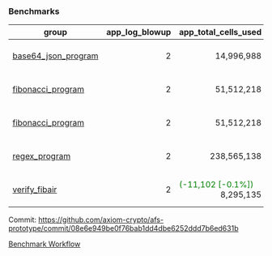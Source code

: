 ### Benchmarks
| group | app_log_blowup | app_total_cells_used | app_total_cycles | app_total_proof_time_ms | leaf_log_blowup | leaf_total_cells_used | leaf_total_cycles | leaf_total_proof_time_ms | instance | alloc |
|---|---|---|---|---|---|---|---|---|---|---|
| [ base64_json_program ](https://github.com/axiom-crypto/afs-prototype/blob/gh-pages/benchmarks/individual/base64_json-2-2-64cpu-linux-arm64-mimalloc.md) | <div style='text-align: right'> 2 </div>  | <div style='text-align: right'> 14,996,988 </div>  | <div style='text-align: right'> 217,352 </div>  | <span style='color: green'>(-5.0 [-0.2%])</span><div style='text-align: right'> 2,491.0 </div>  | <div style='text-align: right'> 2 </div>  | <span style='color: green'>(-11,062 [-0.0%])</span><div style='text-align: right'> 293,306,966 </div>  | <span style='color: green'>(-770 [-0.0%])</span><div style='text-align: right'> 6,749,541 </div>  | <span style='color: red'>(+1,085.0 [+3.2%])</span><div style='text-align: right'> 35,321.0 </div>  | 64cpu-linux-arm64 | mimalloc |
| [ fibonacci_program ](https://github.com/axiom-crypto/afs-prototype/blob/gh-pages/benchmarks/individual/fibonacci-2-2-64cpu-linux-arm64-mimalloc.md) | <div style='text-align: right'> 2 </div>  | <div style='text-align: right'> 51,512,218 </div>  | <div style='text-align: right'> 1,500,219 </div>  | <span style='color: green'>(-2.0 [-0.0%])</span><div style='text-align: right'> 6,401.0 </div>  | <div style='text-align: right'> 2 </div>  | <span style='color: green'>(-13,202 [-0.0%])</span><div style='text-align: right'> 143,339,930 </div>  | <span style='color: green'>(-886 [-0.0%])</span><div style='text-align: right'> 3,502,748 </div>  | <span style='color: red'>(+239.0 [+1.4%])</span><div style='text-align: right'> 17,658.0 </div>  | 64cpu-linux-arm64 | mimalloc |
| [ fibonacci_program ](https://github.com/axiom-crypto/afs-prototype/blob/gh-pages/benchmarks/individual/fibonacci-2-2-64cpu-linux-x64-jemalloc.md) | <div style='text-align: right'> 2 </div>  | <div style='text-align: right'> 51,512,218 </div>  | <div style='text-align: right'> 1,500,219 </div>  | <span style='color: green'>(-111.0 [-1.6%])</span><div style='text-align: right'> 6,631.0 </div>  | <div style='text-align: right'> 2 </div>  | <span style='color: green'>(-30,492 [-0.0%])</span><div style='text-align: right'> 143,347,740 </div>  | <span style='color: green'>(-2,277 [-0.1%])</span><div style='text-align: right'> 3,503,501 </div>  | <span style='color: red'>(+491.0 [+2.7%])</span><div style='text-align: right'> 18,734.0 </div>  | 64cpu-linux-x64 | jemalloc |
| [ regex_program ](https://github.com/axiom-crypto/afs-prototype/blob/gh-pages/benchmarks/individual/regex-2-2-64cpu-linux-arm64-mimalloc.md) | <div style='text-align: right'> 2 </div>  | <div style='text-align: right'> 238,565,138 </div>  | <div style='text-align: right'> 4,181,072 </div>  | <span style='color: green'>(-380.0 [-1.4%])</span><div style='text-align: right'> 26,596.0 </div>  | <div style='text-align: right'> 2 </div>  | <span style='color: green'>(-13,842 [-0.0%])</span><div style='text-align: right'> 314,579,321 </div>  | <span style='color: green'>(-732 [-0.0%])</span><div style='text-align: right'> 7,306,044 </div>  | <span style='color: red'>(+59.0 [+0.2%])</span><div style='text-align: right'> 36,753.0 </div>  | 64cpu-linux-arm64 | mimalloc |
| [ verify_fibair ](https://github.com/axiom-crypto/afs-prototype/blob/gh-pages/benchmarks/individual/verify_fibair-2-2-64cpu-linux-arm64-mimalloc.md) | <div style='text-align: right'> 2 </div>  | <span style='color: green'>(-11,102 [-0.1%])</span><div style='text-align: right'> 8,295,135 </div>  | <span style='color: green'>(-608 [-0.3%])</span><div style='text-align: right'> 198,535 </div>  | <span style='color: green'>(-28.0 [-1.9%])</span><div style='text-align: right'> 1,413.0 </div>  | <div style='text-align: right'> - </div>  | <div style='text-align: right'> - </div>  | <div style='text-align: right'> - </div>  | <div style='text-align: right'> - </div>  | 64cpu-linux-arm64 | mimalloc |


Commit: https://github.com/axiom-crypto/afs-prototype/commit/08e6e949be0f76bab1dd4dbe6252ddd7b6ed631b

[Benchmark Workflow](https://github.com/axiom-crypto/afs-prototype/actions/runs/12035444922)

